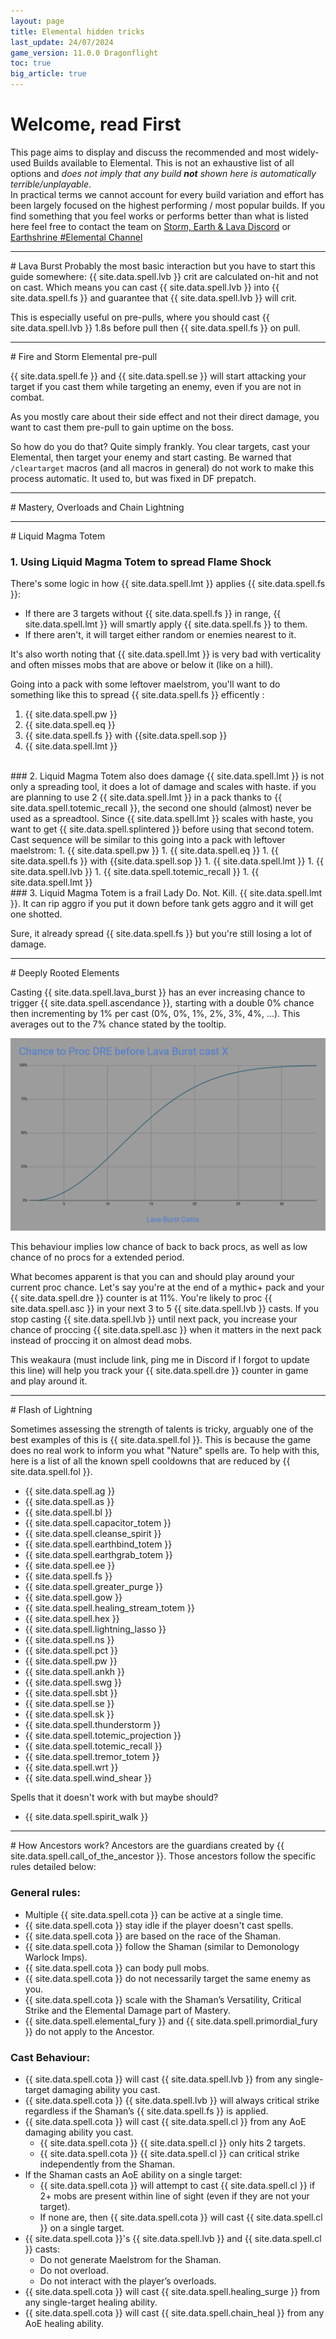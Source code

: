 ```yaml
---
layout: page
title: Elemental hidden tricks
last_update: 24/07/2024
game_version: 11.0.0 Dragonflight
toc: true
big_article: true
---
```


# Welcome, read First

This page aims to display and discuss the recommended and most widely-used Builds available to Elemental. This is not an exhaustive list of all options and *does not imply that any build **not** shown here is automatically terrible/unplayable*.  
In practical terms we cannot account for every build variation and effort has been largely focused on the highest performing / most popular builds. If you find something that you feel works or performs better than what is listed here feel free to contact the team on [Storm, Earth & Lava Discord](https://discord.gg/y5dUf3PWrU) or [Earthshrine #Elemental Channel](https://discord.gg/earthshrine)

<hr>
# Lava Burst
Probably the most basic interaction but you have to start this guide somewhere: {{ site.data.spell.lvb }} crit are calculated on-hit and not on cast. Which means you can cast {{ site.data.spell.lvb }} into {{ site.data.spell.fs }} and guarantee that {{ site.data.spell.lvb }} will crit.

This is especially useful on pre-pulls, where you should cast {{ site.data.spell.lvb }} 1.8s before pull then {{ site.data.spell.fs }} on pull.

<hr>
# Fire and Storm Elemental pre-pull

{{ site.data.spell.fe }} and {{ site.data.spell.se }} will start attacking your target if you cast them while targeting an enemy, even if you are not in combat.

As you mostly care about their side effect and not their direct damage, you want to cast them pre-pull to gain uptime on the boss.  

So how do you do that? Quite simply frankly. You clear targets, cast your Elemental, then target your enemy and start casting. Be warned that `/cleartarget` macros (and all macros in general) do not work to make this process automatic. It used to, but was fixed in DF prepatch.

<hr>
# Mastery, Overloads and Chain Lightning



<hr>
# Liquid Magma Totem

### 1. Using Liquid Magma Totem to spread Flame Shock

There's some logic in how {{ site.data.spell.lmt }} applies {{ site.data.spell.fs }}:
- If there are 3 targets without {{ site.data.spell.fs }} in range, {{ site.data.spell.lmt }} will smartly apply {{ site.data.spell.fs }} to them.
- If there aren't, it will target either random or enemies nearest to it.

It's also worth noting that {{ site.data.spell.lmt }} is very bad with verticality and often misses mobs that are above or below it (like on a hill).

Going into a pack with some leftover maelstrom, you'll want to do something like this to spread {{ site.data.spell.fs }} efficently :
1. {{ site.data.spell.pw }}
1. {{ site.data.spell.eq }}
1. {{ site.data.spell.fs }} with {{site.data.spell.sop }}
1. {{ site.data.spell.lmt }}

<br>
### 2. Liquid Magma Totem also does damage
{{ site.data.spell.lmt }} is not only a spreading tool, it does a lot of damage and scales with haste.
if you are planning to use 2 {{ site.data.spell.lmt }} in a pack thanks to {{ site.data.spell.totemic_recall }}, the second one should (almost) never be used as a spreadtool. Since {{ site.data.spell.lmt }} scales with haste, you want to get {{ site.data.spell.splintered }} before  using that second totem. Cast sequence will be similar to this going into a pack with leftover maelstrom:
1. {{ site.data.spell.pw }}
1. {{ site.data.spell.eq }}
1. {{ site.data.spell.fs }} with {{site.data.spell.sop }}
1. {{ site.data.spell.lmt }}
1. {{ site.data.spell.lvb }}
1. {{ site.data.spell.totemic_recall }}
1. {{ site.data.spell.lmt }}

<br>
### 3. Liquid Magma Totem is a frail Lady
Do. Not. Kill. {{ site.data.spell.lmt }}. It can rip aggro if you put it down before tank gets aggro and it will get one shotted.

Sure, it already spread {{ site.data.spell.fs }} but you're still losing a lot of damage.

<hr>
# Deeply Rooted Elements

Casting {{ site.data.spell.lava_burst }} has an ever increasing chance to trigger {{ site.data.spell.ascendance }}, starting with a double 0% chance then incrementing by 1% per cast (0%, 0%, 1%, 2%, 3%, 4%, ...). This averages out to the 7% chance stated by the tooltip.

<img src="/assets/img/guide/DRE_proc_chart.png" alt="DRE proc Chart">

This behaviour implies low chance of back to back procs, as well as low chance of no procs for a extended period.

What becomes apparent is that you can and should play around your current proc chance. Let's say you're at the end of a mythic+ pack and your {{ site.data.spell.dre }} counter is at 11%. You're likely to proc {{ site.data.spell.asc }} in your next 3 to 5 {{ site.data.spell.lvb }} casts. If you stop casting {{ site.data.spell.lvb }} until next pack, you increase your chance of proccing {{ site.data.spell.asc }} when it matters in the next pack instead of proccing it on almost dead mobs.

This weakaura (must include link, ping me in Discord if I forgot to update this line) will help you track your {{ site.data.spell.dre }} counter in game and play around it.

<hr>
# Flash of Lightning

Sometimes assessing the strength of talents is tricky, arguably one of the best examples of this is {{ site.data.spell.fol }}.
This is because the game does no real work to inform you what "Nature" spells are. To help with this, here is a list of all the known spell cooldowns that are reduced by {{ site.data.spell.fol }}.

- {{ site.data.spell.ag }}
- {{ site.data.spell.as }}
- {{ site.data.spell.bl }}
- {{ site.data.spell.capacitor_totem }}
- {{ site.data.spell.cleanse_spirit }}
- {{ site.data.spell.earthbind_totem }}
- {{ site.data.spell.earthgrab_totem }}
- {{ site.data.spell.ee }}
- {{ site.data.spell.fs }}
- {{ site.data.spell.greater_purge }}
- {{ site.data.spell.gow }}
- {{ site.data.spell.healing_stream_totem }}
- {{ site.data.spell.hex }}
- {{ site.data.spell.lightning_lasso }}
- {{ site.data.spell.ns }}
- {{ site.data.spell.pct }}
- {{ site.data.spell.pw }}
- {{ site.data.spell.ankh }}
- {{ site.data.spell.swg }}
- {{ site.data.spell.sbt }}
- {{ site.data.spell.se }}
- {{ site.data.spell.sk }}
- {{ site.data.spell.thunderstorm }}
- {{ site.data.spell.totemic_projection }}
- {{ site.data.spell.totemic_recall }}
- {{ site.data.spell.tremor_totem }}
- {{ site.data.spell.wrt }}
- {{ site.data.spell.wind_shear }}

Spells that it doesn't work with but maybe should?
- {{ site.data.spell.spirit_walk }}

<hr>
# How Ancestors work?
Ancestors are the guardians created by {{ site.data.spell.call_of_the_ancestor }}. Those ancestors follow the specific rules detailed below:

### General rules:
-  Multiple {{ site.data.spell.cota }} can be active at a single time.
- {{ site.data.spell.cota }} stay idle if the player doesn't cast spells.
- {{ site.data.spell.cota }} are based on the race of the Shaman.
- {{ site.data.spell.cota }} follow the Shaman (similar to Demonology Warlock Imps).
- {{ site.data.spell.cota }} can body pull mobs.
- {{ site.data.spell.cota }} do not necessarily target the same enemy as you.
- {{ site.data.spell.cota }} scale with the Shaman’s Versatility, Critical Strike and the Elemental Damage part of Mastery.
- {{ site.data.spell.elemental_fury }} and {{ site.data.spell.primordial_fury }} do not apply to the Ancestor.

### Cast Behaviour:
- {{ site.data.spell.cota }} will cast {{ site.data.spell.lvb }} from any single-target damaging ability you cast.
- {{ site.data.spell.cota }} {{ site.data.spell.lvb }} will always critical strike regardless if the Shaman’s {{ site.data.spell.fs }} is applied.
- {{ site.data.spell.cota }} will cast {{ site.data.spell.cl }} from any AoE damaging ability you cast.
  - {{ site.data.spell.cota }} {{ site.data.spell.cl }} only hits 2 targets.
  - {{ site.data.spell.cota }} {{ site.data.spell.cl }} can critical strike independently from the Shaman.
- If the Shaman casts an AoE ability on a single target:
  - {{ site.data.spell.cota }} will attempt to cast {{ site.data.spell.cl }} if 2+ mobs are present within line of sight (even if they are not your target).
  - If none are, then {{ site.data.spell.cota }} will cast {{ site.data.spell.cl }} on a single target.
- {{ site.data.spell.cota }}'s {{ site.data.spell.lvb }} and {{ site.data.spell.cl }} casts:
  - Do not generate Maelstrom for the Shaman.
  - Do not overload.
  - Do not interact with the player’s overloads.
- {{ site.data.spell.cota }} will cast {{ site.data.spell.healing_surge }} from any single-target healing ability.
- {{ site.data.spell.cota }} will cast {{ site.data.spell.chain_heal }} from any AoE healing ability.
